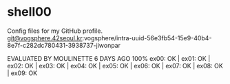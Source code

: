 # shell00
Config files for my GitHub profile.
git@vogsphere.42seoul.kr:vogsphere/intra-uuid-56e3fb54-15e9-40b4-8e7f-c282dc780431-3938737-jiwonpar

EVALUATED BY MOULINETTE 6 DAYS AGO 100%
ex00: OK | ex01: OK | ex02: OK | ex03: OK | ex04: OK | ex05: OK | ex06: OK | ex07: OK | ex08: OK | ex09: OK
